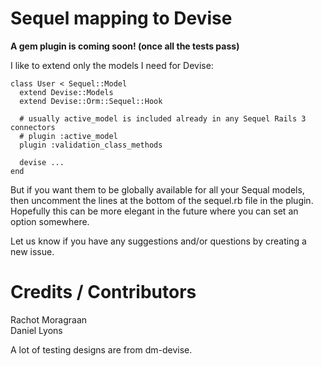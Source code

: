 Sequel mapping to Devise
========================

**A gem plugin is coming soon! (once all the tests pass)**

I like to extend only the models I need for Devise:

    class User < Sequel::Model
      extend Devise::Models
      extend Devise::Orm::Sequel::Hook

      # usually active_model is included already in any Sequel Rails 3 connectors
      # plugin :active_model
      plugin :validation_class_methods

      devise ... 
    end

But if you want them to be globally available for all your Sequal models, then uncomment the lines at the bottom of the sequel.rb file in the plugin. Hopefully this can be more elegant in the future where you can set an option somewhere.

Let us know if you have any suggestions and/or questions by creating a new issue.

Credits / Contributors
======================

Rachot Moragraan       
Daniel Lyons      

A lot of testing designs are from dm-devise.


